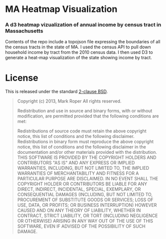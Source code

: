 # MA Heatmap Visualization
### A d3 heatmap vizualization of annual income by census tract in Massachusetts

Contents of the repo include a topojson file expressing the boundaries of all the census tracts in the state of MA.  I used the census API to pull down household income by tract from the 2010 census data.  I then used D3 to generate a heat-map visualization of the state showing income by tract.

# License

This is released under the standard [2-clause BSD](http://opensource.org/licenses/BSD-2-Clause).

> Copyright (c) 2013, Mark Roper
> All rights reserved.
>
> Redistribution and use in source and binary forms, with or without modification, are permitted provided that the following conditions are met:
>
> Redistributions of source code must retain the above copyright notice, this list of conditions and the following disclaimer.
> Redistributions in binary form must reproduce the above copyright notice, this list of conditions and the following disclaimer in the documentation and/or other materials provided with the distribution.
> THIS SOFTWARE IS PROVIDED BY THE COPYRIGHT HOLDERS AND CONTRIBUTORS "AS IS" AND ANY EXPRESS OR IMPLIED WARRANTIES, INCLUDING, BUT NOT LIMITED TO, THE IMPLIED WARRANTIES OF MERCHANTABILITY AND FITNESS FOR A PARTICULAR PURPOSE ARE DISCLAIMED. IN NO EVENT SHALL THE COPYRIGHT HOLDER OR CONTRIBUTORS BE LIABLE FOR ANY DIRECT, INDIRECT, INCIDENTAL, SPECIAL, EXEMPLARY, OR CONSEQUENTIAL DAMAGES (INCLUDING, BUT NOT LIMITED TO, PROCUREMENT OF SUBSTITUTE GOODS OR SERVICES; LOSS OF USE, DATA, OR PROFITS; OR BUSINESS INTERRUPTION) HOWEVER CAUSED AND ON ANY THEORY OF LIABILITY, WHETHER IN CONTRACT, STRICT LIABILITY, OR TORT (INCLUDING NEGLIGENCE OR OTHERWISE) ARISING IN ANY WAY OUT OF THE USE OF THIS SOFTWARE, EVEN IF ADVISED OF THE POSSIBILITY OF SUCH DAMAGE.
